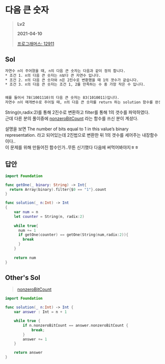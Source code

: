 # 다음 큰 숫자
> **Lv2**
>
> **2021-04-10**
>
> [프로그래머스: 12911](https://programmers.co.kr/learn/courses/30/lessons/12911)

## Sol
```xml
자연수 n이 주어졌을 때, n의 다음 큰 숫자는 다음과 같이 정의 합니다.  
* 조건 1. n의 다음 큰 숫자는 n보다 큰 자연수 입니다.
* 조건 2. n의 다음 큰 숫자와 n은 2진수로 변환했을 때 1의 갯수가 같습니다.
* 조건 3. n의 다음 큰 숫자는 조건 1, 2를 만족하는 수 중 가장 작은 수 입니다.


예를 들어서 78(1001110)의 다음 큰 숫자는 83(1010011)입니다.  
자연수 n이 매개변수로 주어질 때, n의 다음 큰 숫자를 return 하는 solution 함수를 완성해주세요.
```

String(n,radix:2)를 통해 2진수로 변환하고 filter를 통해 1의 갯수를 파악하였다.  
근데 다른 분의 풀이중에 [nonzeroBitCount](https://developer.apple.com/documentation/swift/int/2886050-nonzerobitcount) 라는 함수를 쓰신 분이 계셨다. 


설명을 보면 The number of bits equal to 1 in this value’s binary representation. 라고 되어있는데 2진법으로 변환한 뒤 1의 갯수를 세어주는 내장함수이다..    
이 문제를 위해 만들어진 함수인가..무튼 신기했다 다음에 써먹어봐야지ㅎㅎ  
  
  
## 답안
```swift
import Foundation

func getOne(_ binary: String) -> Int{
  return Array(binary).filter{$0 == "1"}.count
}

func solution(_ n:Int) -> Int
{
    var num = n
    let counter = String(n, radix:2)
    
    while true{
      num += 1
      if getOne(counter) == getOne(String(num,radix:2)){
        break
      }
    }
    
    return num
}
```

## Other's Sol
> [nonzeroBitCount](https://developer.apple.com/documentation/swift/int/2886050-nonzerobitcount)
```swift
import Foundation

func solution(_ n:Int) -> Int {
    var answer : Int = n + 1

    while true {
        if n.nonzeroBitCount == answer.nonzeroBitCount {
            break;
        }
        answer += 1
    }

    return answer
}
```